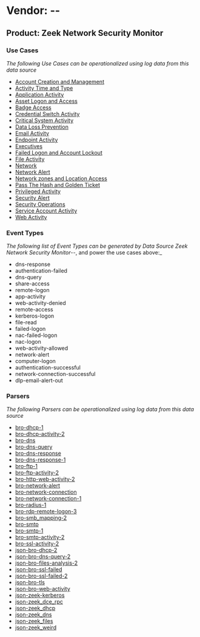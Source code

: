 Vendor: --
==========
Product: Zeek Network Security Monitor
--------------------------------------

### Use Cases

_The following Use Cases can be operationalized using log data from this data source_

* [Account Creation and Management](../UseCases/usecase_account_creation_and_management.md)
* [Activity Time  and Type](../UseCases/usecase_activity_time__and_type.md)
* [Application Activity](../UseCases/usecase_application_activity.md)
* [Asset Logon and Access](../UseCases/usecase_asset_logon_and_access.md)
* [Badge Access](../UseCases/usecase_badge_access.md)
* [Credential Switch Activity](../UseCases/usecase_credential_switch_activity.md)
* [Critical System Activity](../UseCases/usecase_critical_system_activity.md)
* [Data Loss Prevention](../UseCases/usecase_data_loss_prevention.md)
* [Email Activity](../UseCases/usecase_email_activity.md)
* [Endpoint Activity](../UseCases/usecase_endpoint_activity.md)
* [Executives](../UseCases/usecase_executives.md)
* [Failed Logon and Account Lockout](../UseCases/usecase_failed_logon_and_account_lockout.md)
* [File Activity](../UseCases/usecase_file_activity.md)
* [Network](../UseCases/usecase_network.md)
* [Network Alert](../UseCases/usecase_network_alert.md)
* [Network zones and Location Access](../UseCases/usecase_network_zones_and_location_access.md)
* [Pass The Hash and Golden Ticket](../UseCases/usecase_pass_the_hash_and_golden_ticket.md)
* [Privileged Activity](../UseCases/usecase_privileged_activity.md)
* [Security Alert](../UseCases/usecase_security_alert.md)
* [Security Operations](../UseCases/usecase_security_operations.md)
* [Service Account Activity](../UseCases/usecase_service_account_activity.md)
* [Web Activity](../UseCases/usecase_web_activity.md)


### Event Types

_The following list of Event Types can be generated by Data Source Zeek Network Security Monitor_--, and power the use cases above:_

- dns-response
- authentication-failed
- dns-query
- share-access
- remote-logon
- app-activity
- web-activity-denied
- remote-access
- kerberos-logon
- file-read
- failed-logon
- nac-failed-logon
- nac-logon
- web-activity-allowed
- network-alert
- computer-logon
- authentication-successful
- network-connection-successful
- dlp-email-alert-out


### Parsers

_The following Parsers can be operationalized using log data from this data source_

* [bro-dhcp-1](../Parsers/parserContent_bro-dhcp-1.md)
* [bro-dhcp-activity-2](../Parsers/parserContent_bro-dhcp-activity-2.md)
* [bro-dns](../Parsers/parserContent_bro-dns.md)
* [bro-dns-query](../Parsers/parserContent_bro-dns-query.md)
* [bro-dns-response](../Parsers/parserContent_bro-dns-response.md)
* [bro-dns-response-1](../Parsers/parserContent_bro-dns-response-1.md)
* [bro-ftp-1](../Parsers/parserContent_bro-ftp-1.md)
* [bro-ftp-activity-2](../Parsers/parserContent_bro-ftp-activity-2.md)
* [bro-http-web-activity-2](../Parsers/parserContent_bro-http-web-activity-2.md)
* [bro-network-alert](../Parsers/parserContent_bro-network-alert.md)
* [bro-network-connection](../Parsers/parserContent_bro-network-connection.md)
* [bro-network-connection-1](../Parsers/parserContent_bro-network-connection-1.md)
* [bro-radius-1](../Parsers/parserContent_bro-radius-1.md)
* [bro-rdp-remote-logon-3](../Parsers/parserContent_bro-rdp-remote-logon-3.md)
* [bro-smb_mapping-2](../Parsers/parserContent_bro-smb_mapping-2.md)
* [bro-smtp](../Parsers/parserContent_bro-smtp.md)
* [bro-smtp-1](../Parsers/parserContent_bro-smtp-1.md)
* [bro-smtp-activity-2](../Parsers/parserContent_bro-smtp-activity-2.md)
* [bro-ssl-activity-2](../Parsers/parserContent_bro-ssl-activity-2.md)
* [json-bro-dhcp-2](../Parsers/parserContent_json-bro-dhcp-2.md)
* [json-bro-dns-query-2](../Parsers/parserContent_json-bro-dns-query-2.md)
* [json-bro-files-analysis-2](../Parsers/parserContent_json-bro-files-analysis-2.md)
* [json-bro-ssl-failed](../Parsers/parserContent_json-bro-ssl-failed.md)
* [json-bro-ssl-failed-2](../Parsers/parserContent_json-bro-ssl-failed-2.md)
* [json-bro-tls](../Parsers/parserContent_json-bro-tls.md)
* [json-bro-web-activity](../Parsers/parserContent_json-bro-web-activity.md)
* [json-zeek-kerberos](../Parsers/parserContent_json-zeek-kerberos.md)
* [json-zeek_dce_rpc](../Parsers/parserContent_json-zeek_dce_rpc.md)
* [json-zeek_dhcp](../Parsers/parserContent_json-zeek_dhcp.md)
* [json-zeek_dns](../Parsers/parserContent_json-zeek_dns.md)
* [json-zeek_files](../Parsers/parserContent_json-zeek_files.md)
* [json-zeek_weird](../Parsers/parserContent_json-zeek_weird.md)
